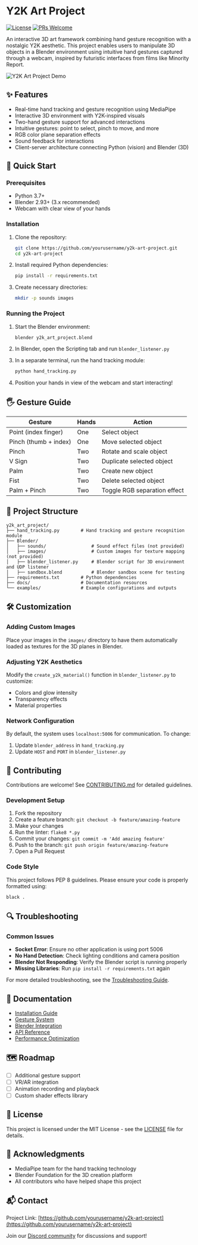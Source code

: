# Y2K Art Project

[![License](https://img.shields.io/badge/License-MIT-blue.svg)](LICENSE)
[![PRs Welcome](https://img.shields.io/badge/PRs-welcome-brightgreen.svg)](CONTRIBUTING.md)

An interactive 3D art framework combining hand gesture recognition with a nostalgic Y2K aesthetic. This project enables users to manipulate 3D objects in a Blender environment using intuitive hand gestures captured through a webcam, inspired by futuristic interfaces from films like Minority Report.

![Y2K Art Project Demo](docs/gif/demo.gif)

## ✨ Features

- Real-time hand tracking and gesture recognition using MediaPipe
- Interactive 3D environment with Y2K-inspired visuals
- Two-hand gesture support for advanced interactions
- Intuitive gestures: point to select, pinch to move, and more
- RGB color plane separation effects
- Sound feedback for interactions
- Client-server architecture connecting Python (vision) and Blender (3D)

## 🚀 Quick Start

### Prerequisites

- Python 3.7+
- Blender 2.93+ (3.x recommended)
- Webcam with clear view of your hands

### Installation

1. Clone the repository:
   ```bash
   git clone https://github.com/yourusername/y2k-art-project.git
   cd y2k-art-project
   ```

2. Install required Python dependencies:
   ```bash
   pip install -r requirements.txt
   ```

3. Create necessary directories:
   ```bash
   mkdir -p sounds images
   ```

### Running the Project

1. Start the Blender environment:
   ```bash
   blender y2k_art_project.blend
   ```

2. In Blender, open the Scripting tab and run `blender_listener.py`

3. In a separate terminal, run the hand tracking module:
   ```bash
   python hand_tracking.py
   ```

4. Position your hands in view of the webcam and start interacting!

## 🖐️ Gesture Guide

| Gesture | Hands | Action |
|---------|-------|--------|
| Point (index finger) | One | Select object |
| Pinch (thumb + index) | One | Move selected object |
| Pinch | Two | Rotate and scale object |
| V Sign | Two | Duplicate selected object |
| Palm | Two | Create new object |
| Fist | Two | Delete selected object |
| Palm + Pinch | Two | Toggle RGB separation effect |

## 🧩 Project Structure

```
y2k_art_project/
├── hand_tracking.py        # Hand tracking and gesture recognition module
├── Blender/
│   ├── sounds/                 # Sound effect files (not provided)
│   ├── images/                 # Custom images for texture mapping (not provided)
│   ├── blender_listener.py     # Blender script for 3D environment and UDP listener
│   ├── sandbox.blend           # Blender sandbox scene for testing
├── requirements.txt        # Python dependencies
├── docs/                   # Documentation resources
└── examples/               # Example configurations and outputs
```

## 🛠️ Customization

### Adding Custom Images

Place your images in the `images/` directory to have them automatically loaded as textures for the 3D planes in Blender.

### Adjusting Y2K Aesthetics

Modify the `create_y2k_material()` function in `blender_listener.py` to customize:
- Colors and glow intensity
- Transparency effects
- Material properties

### Network Configuration

By default, the system uses `localhost:5006` for communication. To change:
1. Update `blender_address` in `hand_tracking.py`
2. Update `HOST` and `PORT` in `blender_listener.py`

## 🤝 Contributing

Contributions are welcome! See [CONTRIBUTING.md](CONTRIBUTING.md) for detailed guidelines.

### Development Setup

1. Fork the repository
2. Create a feature branch: `git checkout -b feature/amazing-feature`
3. Make your changes
4. Run the linter: `flake8 *.py`
5. Commit your changes: `git commit -m 'Add amazing feature'`
6. Push to the branch: `git push origin feature/amazing-feature`
7. Open a Pull Request

### Code Style

This project follows PEP 8 guidelines. Please ensure your code is properly formatted using:
```bash
black .
```

## 🔍 Troubleshooting

### Common Issues

- **Socket Error**: Ensure no other application is using port 5006
- **No Hand Detection**: Check lighting conditions and camera position
- **Blender Not Responding**: Verify the Blender script is running properly
- **Missing Libraries**: Run `pip install -r requirements.txt` again

For more detailed troubleshooting, see the [Troubleshooting Guide](docs/troubleshooting.md).

## 📘 Documentation

- [Installation Guide](docs/installation.md)
- [Gesture System](docs/gestures.md)
- [Blender Integration](docs/blender.md)
- [API Reference](docs/api.md)
- [Performance Optimization](docs/performance.md)

## 🗺️ Roadmap

- [ ] Additional gesture support
- [ ] VR/AR integration
- [ ] Animation recording and playback
- [ ] Custom shader effects library

## 📜 License

This project is licensed under the MIT License - see the [LICENSE](LICENSE) file for details.

## 🙏 Acknowledgments

- MediaPipe team for the hand tracking technology
- Blender Foundation for the 3D creation platform
- All contributors who have helped shape this project

## 📬 Contact

Project Link: [https://github.com/yourusername/y2k-art-project](https://github.com/yourusername/y2k-art-project)

Join our [Discord community](https://discord.gg/example) for discussions and support!